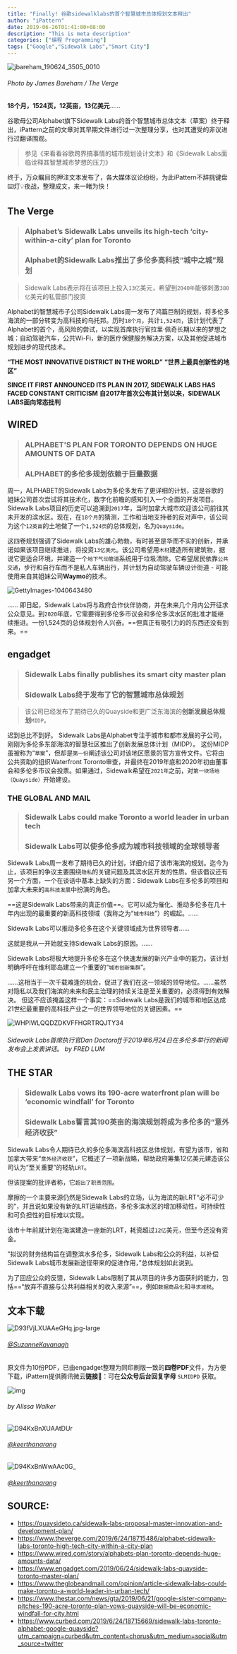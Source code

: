```yaml
---
title: "Finally! 谷歌sidewalklabs的首个智慧城市总体规划文本释出"
author: "iPattern"
date: 2019-06-26T01:41:00+08:00
description: "This is meta description"
categories: ["编程 Programming"]
tags: ["Google","Sidewalk Labs","Smart City"]
---
```


![jbareham_190624_3505_0010](http://ww4.sinaimg.cn/large/006tNc79gy1g4dw7i69tkj31900u0x6q.jpg)

###### Photo by James Bareham / The Verge

**18个月，1524页，12英亩，13亿美元**……

谷歌母公司Alphabet旗下Sidewalk Labs的首个智慧城市总体文本（草案）终于释出，iPattern之前的文章对其早期文件进行过一次整理分享，也对其遭受的非议进行过翻译围观。

> 参见《来看看谷歌跨界搞事情的城市规划设计文本》和《Sidewalk Labs面临诠释其智慧城市梦想的压力》

终于，万众瞩目的押注文本发布了，各大媒体议论纷纷，为此iPattern不辞挑键盘⌨️灯💡夜战，整理成文，来一睹为快！

## **The Verge**

> ### Alphabet’s Sidewalk Labs unveils its high-tech ‘city-within-a-city’ plan for Toronto
>
> ### Alphabet的Sidewalk Labs推出了多伦多高科技“城中之城”规划

> Sidewalk Labs表示将在该项目上投入`13亿`美元，希望到`2040年`能够刺激`380亿`美元的私营部门投资

Alphabet的智慧城市子公司Sidewalk Labs周一发布了鸿篇巨制的规划，将多伦多海滨的一部分转变为高科技的乌托邦。历时`18个月`，共计`1,524页`，该计划代表了Alphabet的首个，高风险的尝试，以实现首席执行官拉里·佩奇长期以来的梦想之城：自动驾驶汽车，公共Wi-Fi，新的医疗保健服务解决方案，以及其他促进城市规划进步的现代技术。

**“THE MOST INNOVATIVE DISTRICT IN THE WORLD”**
**“世界上最具创新性的地区”**

**SINCE IT FIRST ANNOUNCED ITS PLAN IN 2017, SIDEWALK LABS HAS FACED CONSTANT CRITICISM**
**自2017年首次公布其计划以来，SIDEWALK LABS面向常态批判**



## **WIRED**

> ### ALPHABET'S PLAN FOR TORONTO DEPENDS ON HUGE AMOUNTS OF DATA
>
> ### ALPHABET的多伦多规划依赖于巨量数据



周一，ALPHABET的Sidewalk Labs为多伦多发布了更详细的计划，这是谷歌的姐妹公司首次尝试将其技术化，数字化前瞻的感知引入一个全面的开发项目。 Sidewalk Labs项目的历史可以追溯到`2017`年，当时加拿大城市欢迎该公司前往其未开发的滨水区。现在，在`18个月`的猜测，工作和当地支持者的反对声中，该公司为这个`12英亩`的土地做了一个`1,524页`的总体规划，名为`Quayside`。

这四卷规划强调了Sidewalk Labs的雄心勃勃，有时甚至是华而不实的创新，并承诺如果该项目继续推进，将投资`13亿美元`。该公司希望用`木材`建造所有建筑物，据说它更适合环境，并建造一个`地下气动管道`系统用于垃圾清除。它希望居民依靠`公共交通`，步行和自行车而不是私人车辆出行，并计划为自动驾驶车辆设计街道 - 可能使用来自其姐妹公司**Waymo**的技术。

![GettyImages-1040643480](http://ww2.sinaimg.cn/large/006tNc79gy1g4dwhkomazj30wc0lkqa8.jpg)



…… 即日起，Sidewalk Labs将与政府合作伙伴协商，并在未来几个月内公开征求公众意见。到`2020`年底，它需要得到多伦多市议会和多伦多滨水区的批准才能继续推进。一份1,524页的总体规划令人兴奋。==但真正有吸引力的的东西还没有到来。==

## **engadget**

> ### Sidewalk Labs finally publishes its smart city master plan
>
> ### Sidewalk Labs终于发布了它的智慧城市总体规划

> 该公司已经发布了期待已久的Quayside和更广泛东海滨的**创新发展总体规划**`MIDP`。

迟到总比不到好。 Sidewalk Labs是Alphabet专注于城市和都市发展的子公司，刚刚为多伦多东部海滨的智慧社区推出了创新发展总体计划（MIDP）。 这份MIDP虽被称为“`草案`”，但却是`第一份`阐述该公司对该地区愿景的官方宣传文件。它将由公共资助的组织Waterfront Toronto审查，并最终在2019年底和2020年初由董事会和多伦多市议会投票。如果通过，Sidewalk希望在`2021年`之前，对`第一块场地（Quayside）`开始建设。

### **THE GLOBAL AND MAIL**

> ### Sidewalk Labs could make Toronto a world leader in urban tech
>
> ### Sidewalk Labs可以使多伦多成为城市科技领域的全球领导者

Sidewalk Labs周一发布了期待已久的计划，详细介绍了该市海滨的规划。迄今为止，该项目的争议主要围绕`隐私`的关键问题及其滨水区开发的性质。但该倡议还有另一个方面，一个在谈话中基本上缺失的方面：Sidewalk Labs在多伦多的项目和加拿大未来的`高科技发展`中扮演的角色。

==这是Sidewalk Labs带来的真正价值==。它可以成为催化、推动多伦多在几十年内出现的最重要的新高科技领域（我称之为“`城市科技`”）的崛起。……

Sidewalk Labs可以推动多伦多在这个关键领域成为世界领导者……

这就是我从一开始就支持Sidewalk Labs的原因。……

Sidewalk Labs将极大地提升多伦多在这个快速发展的新兴产业中的能力。该计划明确呼吁在维利耶岛建立一个重要的“`城市创新集群`”。

……这相当于一次千载难逢的机会，促进了我们在这一领域的领导地位。……虽然对隐私以及我们海滨的未来和民主治理的持续关注是至关重要的，必须得到有效解决。 但这不应该掩盖这样一个事实：==Sidewalk Labs是我们的城市和地区达成21世纪最重要的高科技产业之一的世界领导地位的关键因素。==

![WHPIWLQQDZDKVFFHGRTRQJTY34](http://ww1.sinaimg.cn/large/006tNc79gy1g4dxkhb107j30xc0n5wg7.jpg)

###### Sidewalk Labs首席执行官Dan Doctoroff于2019年6月24日在多伦多举行的新闻发布会上发表讲话。 by FRED LUM

## **THE STAR**

> ### Sidewalk Labs vows its 190-acre waterfront plan will be ‘economic windfall’ for Toronto
>
> ### Sidewalk Labs誓言其190英亩的海滨规划将成为多伦多的“意外经济收获”

Sidewalk Labs令人期待已久的多伦多海滨高科技区总体规划，有望为该市，省和加拿大带来“`意外经济收获`”，它概述了一项新战略，帮助政府筹集12亿美元建造该公司认为“至关重要”的轻轨`LRT`。

但该提案的批评者称，它`超出了职责范围`。

摩擦的一个主要来源仍然是Sidewalk Labs的立场，认为海滨的新LRT“必不可少的”，并且说如果没有新的LRT运输线路，多伦多滨水区的增加移动性，可持续性和可负担性的目标难以实现。

该市十年前就计划在海滨建造一座新的LRT，耗资超过`12亿`美元，但至今还没有资金。

“拟议的财务结构旨在调整滨水多伦多，Sidewalk Labs和公众的利益，以补偿Sidewalk Labs城市发展新途径带来的促进作用，”总体规划如此说到。

为了回应公众的反馈，Sidewalk Labs限制了其从项目的许多方面获利的能力，包括==“放弃不直接与公共利益相关的收入来源”==，例如`数据商品化`和`寻求减税`。



## **文本下载**



![D93fVjLXUAAeGHq.jpg-large](http://ww1.sinaimg.cn/large/006tNc79gy1g4dzk7ne6nj30u00u0nc0.jpg)

###### [@SuzanneKavanagh](https://twitter.com/SuzanneKavanagh)

原文件为10份PDF，已由engadget整理为同印刷版一致的**四卷PDF**文件，为方便下载，iPattern提供腾讯微云**链接**🔗：可在**公众号后台回复字母** `SLMIDPD` 获取。

![img](https://cdn.vox-cdn.com/thumbor/vGFYlmWRlgs9x19rR7Bgv_cWa5c=/0x0:4022x2481/1200x0/filters:focal(0x0:4022x2481):no_upscale()/cdn.vox-cdn.com/uploads/chorus_asset/file/16501102/IMG_2670.jpg)

###### by Alissa Walker



![D94KxBnXUAAtDUr](http://ww3.sinaimg.cn/large/006tNc79gy1g4dzmvifhej30p00xcjwa.jpg)

###### [@keerthanarang](https://twitter.com/keerthanarang)

![D94KxBnWwAAc0G_](http://ww4.sinaimg.cn/large/006tNc79gy1g4dzmqayetj30xb0m844e.jpg)

###### [@keerthanarang](https://twitter.com/keerthanarang)

## SOURCE:



- https://quaysideto.ca/sidewalk-labs-proposal-master-innovation-and-development-plan/
- https://www.theverge.com/2019/6/24/18715486/alphabet-sidewalk-labs-toronto-high-tech-city-within-a-city-plan
- https://www.wired.com/story/alphabets-plan-toronto-depends-huge-amounts-data/
- https://www.engadget.com/2019/06/24/sidewalk-labs-quayside-toronto-master-plan/
- https://www.theglobeandmail.com/opinion/article-sidewalk-labs-could-make-toronto-a-world-leader-in-urban-tech/
- https://www.thestar.com/news/gta/2019/06/21/google-sister-company-pitches-190-acre-toronto-plan-vows-quayside-will-be-economic-windfall-for-city.html
- https://www.curbed.com/2019/6/24/18715669/sidewalk-labs-toronto-alphabet-google-quayside?utm_campaign=curbed&utm_content=chorus&utm_medium=social&utm_source=twitter